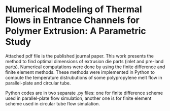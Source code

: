 # Numerical Modeling of Thermal Flows in Entrance Channels for Polymer Extrusion: A Parametric Study

Attached pdf file is the published journal paper. This work presents the method to find optimal dimensions of extrusion die parts (inlet and pre-land parts). 
Numerical computations were done by using the finite difference and finite element methods. 
These methods were implemented in Python to compute the temperature distrubutions of some polypropylene melt flow in parallel-plate and circular tube. 

Python codes are in two separate .py files: 
one for finite difference scheme used in parallel-plate flow simulation, another one is for finite element scheme used in circular tube flow simulation.
